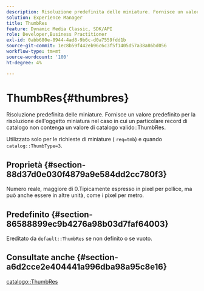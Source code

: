 ```yaml
---
description: Risoluzione predefinita delle miniature. Fornisce un valore predefinito per la risoluzione dell'oggetto miniatura nel caso in cui un particolare record di catalogo non contenga un valore ThumbRes di catalogo valido.
solution: Experience Manager
title: ThumbRes
feature: Dynamic Media Classic, SDK/API
role: Developer,Business Practitioner
exl-id: 0abb680e-8944-4ad8-9b6c-d0a7559fdd1b
source-git-commit: 1ec8b59f442eb96c6c3f5f1405d57a38a86bd056
workflow-type: tm+mt
source-wordcount: '100'
ht-degree: 4%

---
```


# ThumbRes{#thumbres}

Risoluzione predefinita delle miniature. Fornisce un valore predefinito per la risoluzione dell&#39;oggetto miniatura nel caso in cui un particolare record di catalogo non contenga un valore di catalogo valido::ThumbRes.

Utilizzato solo per le richieste di miniature ( `req=tmb`) e quando `catalog::ThumbType=3`.

## Proprietà {#section-88d37d0e030f4879a9e584dd2cc780f3}

Numero reale, maggiore di 0.Tipicamente espresso in pixel per pollice, ma può anche essere in altre unità, come i pixel per metro.

## Predefinito {#section-86588899ec9b4276a98b03d7faf64003}

Ereditato da `default::ThumbRes` se non definito o se vuoto.

## Consultate anche {#section-a6d2cce2e404441a996dba98a95c8e16}

[catalogo::ThumbRes](../../../../../is-api/image-catalog/image-serving-api-ref/c-image-catalog-reference/c-image-svg-data-reference/c-image-data-reference/r-thumbres-cat.md#reference-eedb9991397347c3bed5bd0a785c4c69)
